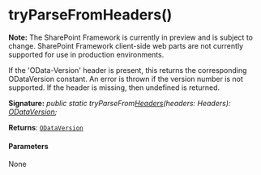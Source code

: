 # tryParseFromHeaders()
**Note:** The SharePoint Framework is currently in preview and is subject to change. SharePoint Framework client-side web parts are not currently supported for use in production environments.



If the 'OData-Version' header is present, this returns the corresponding ODataVersion constant. An error is thrown if the version number is not supported. If the header is missing, then undefined is returned.

**Signature:** _public static tryParseFrom[Headers](../whatwg-fetch.api/class/headers.md)(headers: Headers): [ODataVersion](../sp-http/class/odataversion.md);_

**Returns**: [`ODataVersion`](../sp-http/class/odataversion.md)





#### Parameters
None


